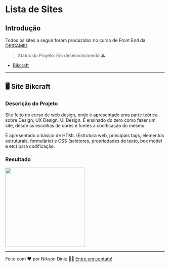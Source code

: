 # Lista de Sites

## Introdução

Todos os sites a seguir foram produzidos no curso de Front End da [ORIGAMID](https://www.origamid.com/).

> Status do Projeto: Em desenvolvimento :warning:

   * [Bikcraft](#bikcraft)

------

<div id='bikcraft'/>

## 🖥️ Site Bikcraft

### Descrição do Projeto

Site feito no curso de web design, onde é apresentado uma parte teórica sobre Design, UX Design, UI Design. É ensinado do zero como fazer um site, desde as escolhas de cores e fontes a codificação do mesmo.

É apresentado o básico de HTML (Estrutura web, principais tags, elementos estruturais, formulário) e CSS (seletores, propriedades de texto, box  model e etc) para codificação.

### Resultado

<img src="" width="250" height="250" />

------



Feito com ❤️ por Nikson Diniz 👋🏽 [Entre em contato!](https://www.linkedin.com/in/niksondiniz/)

